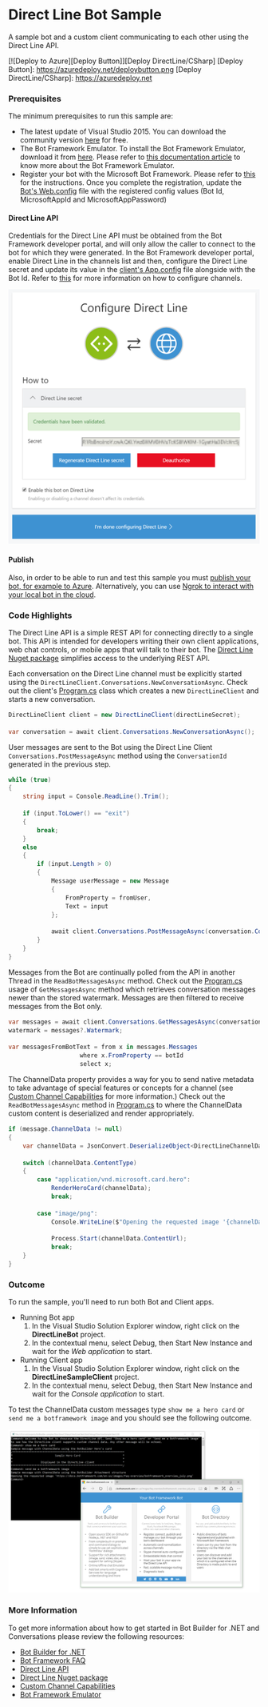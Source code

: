 # Direct Line Bot Sample

A sample bot and a custom client communicating to each other using the Direct Line API.

[![Deploy to Azure][Deploy Button]][Deploy DirectLine/CSharp]
[Deploy Button]: https://azuredeploy.net/deploybutton.png
[Deploy DirectLine/CSharp]: https://azuredeploy.net

### Prerequisites

The minimum prerequisites to run this sample are:
* The latest update of Visual Studio 2015. You can download the community version [here](http://www.visualstudio.com) for free.
* The Bot Framework Emulator. To install the Bot Framework Emulator, download it from [here](https://aka.ms/bf-bc-emulator). Please refer to [this documentation article](https://docs.botframework.com/en-us/csharp/builder/sdkreference/gettingstarted.html#emulator) to know more about the Bot Framework Emulator.
* Register your bot with the Microsoft Bot Framework. Please refer to [this](https://docs.botframework.com/en-us/csharp/builder/sdkreference/gettingstarted.html#registering) for the instructions. Once you complete the registration, update the [Bot's Web.config](DirectLineBot/Web.config#L9-L11) file with the registered config values (Bot Id, MicrosoftAppId and MicrosoftAppPassword)

#### Direct Line API
Credentials for the Direct Line API must be obtained from the Bot Framework developer portal, and will only allow the caller to connect to the bot for which they were generated.
In the Bot Framework developer portal, enable Direct Line in the channels list and then, configure the Direct Line secret and update its value in the [client's App.config](DirectLineClient/App.config#L4-L5) file alongside with the Bot Id. Refer to [this](https://docs.botframework.com/en-us/csharp/builder/sdkreference/gettingstarted.html#channels) for more information on how to configure channels.

![Configure Direct Line](images/outcome-configure.png)

#### Publish
Also, in order to be able to run and test this sample you must [publish your bot, for example to Azure](https://docs.botframework.com/en-us/csharp/builder/sdkreference/gettingstarted.html#publishing). Alternatively, you can use [Ngrok to interact with your local bot in the cloud](https://docs.botframework.com/en-us/tools/bot-framework-emulator/#using-the-emulator-with-ngrok-to-interact-with-your-bot-in-the-cloud). 

### Code Highlights

The Direct Line API is a simple REST API for connecting directly to a single bot. This API is intended for developers writing their own client applications, web chat controls, or mobile apps that will talk to their bot. The [Direct Line Nuget package](https://www.nuget.org/packages/Microsoft.Bot.Connector.DirectLine) simplifies access to the underlying REST API.

Each conversation on the Direct Line channel must be explicitly started using the `DirectLineClient.Conversations.NewConversationAsync`.
Check out the client's [Program.cs](DirectLineClient/Program.cs#L26-L28) class which creates a new `DirectLineClient` and starts a new conversation.


````C#
DirectLineClient client = new DirectLineClient(directLineSecret);
            
var conversation = await client.Conversations.NewConversationAsync();
````

User messages are sent to the Bot using the Direct Line Client `Conversations.PostMessageAsync` method using the `ConversationId` generated in the previous step.

````C#
while (true)
{
    string input = Console.ReadLine().Trim();

    if (input.ToLower() == "exit")
    {
        break;
    }
    else
    {
        if (input.Length > 0)
        {
            Message userMessage = new Message
            {
                FromProperty = fromUser,
                Text = input
            };

            await client.Conversations.PostMessageAsync(conversation.ConversationId, userMessage);
        }
    }
}
````

Messages from the Bot are continually polled from the API in another Thread in the `ReadBotMessagesAsync` method. Check out the [Program.cs](DirectLineClient/Program.cs#L64-L69) usage of `GetMessagesAsync` method which retrieves conversation messages newer than the stored watermark. Messages are then filtered to receive messages from the Bot only.

````C#
var messages = await client.Conversations.GetMessagesAsync(conversationId, watermark);
watermark = messages?.Watermark;

var messagesFromBotText = from x in messages.Messages
                    where x.FromProperty == botId
                    select x;
````

The ChannelData property provides a way for you to send native metadata to take advantage of special features or concepts for a channel (see [Custom Channel Capabilities](https://docs.botframework.com/en-us/csharp/builder/sdkreference/channels.html) for more information.) Check out the `ReadBotMessagesAsync` method in [Program.cs](DirectLineClient/Program.cs#L75-L91) to where the ChannelData custom content is deserialized and render appropriately.


````C#
if (message.ChannelData != null)
{
    var channelData = JsonConvert.DeserializeObject<DirectLineChannelData>(message.ChannelData.ToString());

    switch (channelData.ContentType)
    {
        case "application/vnd.microsoft.card.hero":
            RenderHeroCard(channelData);
            break;

        case "image/png":
            Console.WriteLine($"Opening the requested image '{channelData.ContentUrl}'");

            Process.Start(channelData.ContentUrl);
            break;
    }  
}
````


### Outcome

To run the sample, you'll need to run both Bot and Client apps.
* Running Bot app
    1. In the Visual Studio Solution Explorer window, right click on the **DirectLineBot** project.
    2. In the contextual menu, select Debug, then Start New Instance and wait for the _Web application_ to start.
* Running Client app
    1. In the Visual Studio Solution Explorer window, right click on the **DirectLineSampleClient** project.
    2. In the contextual menu, select Debug, then Start New Instance and wait for the _Console application_ to start.

To test the ChannelData custom messages type `show me a hero card` or `send me a botframework image` and you should see the following outcome.

![Sample Outcome](images/outcome.png)

### More Information

To get more information about how to get started in Bot Builder for .NET and Conversations please review the following resources:
* [Bot Builder for .NET](https://docs.botframework.com/en-us/csharp/builder/sdkreference/index.html)
* [Bot Framework FAQ](https://docs.botframework.com/en-us/faq/#i-have-a-communication-channel-id-like-to-be-configurable-with-bot-framework-can-i-work-with-microsoft-to-do-that)
* [Direct Line API](https://docs.botframework.com/en-us/restapi/directline/)
* [Direct Line Nuget package](https://www.nuget.org/packages/Microsoft.Bot.Connector.DirectLine)
* [Custom Channel Capabilities](https://docs.botframework.com/en-us/csharp/builder/sdkreference/channels.html)
* [Bot Framework Emulator](https://docs.botframework.com/en-us/tools/bot-framework-emulator/#using-the-emulator-with-ngrok-to-interact-with-your-bot-in-the-cloud)
